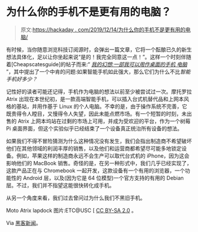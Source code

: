 # 为什么你的手机不是更有用的电脑？

> 原文:[https://hackaday . com/2019/12/14/为什么你的手机不是更有用的电脑/](https://hackaday.com/2019/12/14/why-is-your-cellphone-not-a-more-useful-computer/)

有时候，当你随意浏览科技订阅源时，会弹出一篇文章，它将一个酝酿已久的新生想法具体化，足以让你坐起来说“是的！我完全同意这一点！”。这样一个时刻伴随着[Cheapscatesguide]的帖子而来:“ [*我的幻想:一部我可以用作桌面的手机* *电脑*](https://cheapskatesguide.org/articles/my-fantasy-cellphone.html) ”，其中提出了一个中肯的问题:如果智能手机如此强大，那么它们为什么不比*智能手机好多少？*

记性好的读者可能还记得，手机作为电脑的想法以前至少被尝试过一次。摩托罗拉 Atrix 出现在本世纪初，是一款高端智能手机，可以插入台式机替代品和上网本风格的基站，并用作基于 Linux 的个人电脑。不幸的是，由于操作系统不完善，它既贵得令人瞠目，又慢得令人失望，因此未能点燃市场。有一个短暂的时刻，未出售的 Atrix 上网本坞站在过剩的市场上可用，并成为受欢迎的平台，作为一个树莓 Pi 桌面界面，但这个实验似乎已经结束了一个设备真正统治所有设备的想法。

如果我们不得不冒险猜测为什么这种情况没有发生，我们会指出制造商不希望破坏他们在其他领域的利润丰厚的销售，以及他们和运营商都希望尽可能多地锁定设备。例如，苹果这样的制造商永远不会生产可以取代台式机的 iPhone，因为这会影响他们的 MacBook 销售。奇怪的是，在另一种形式中，我们几乎已经实现了，这款产品正在与 Chromebook 一起开发，这款设备有一个有用的浏览器，一个功能性的 Android 层，以及(因为它是 64 位模型)一个官方支持的有用的 Debian 层。不过，我们并不指望这能很快转化成手机。

从另一个角度来看，我们过去曾问过为什么我们不黑旧手机。

Moto Atrix lapdock 图片:ETC@USC [ [CC BY-SA 2.0](https://commons.wikimedia.org/wiki/File:Motorola_Atrix_4G_Webtop.jpg) 。

Via [黑客新闻](https://news.ycombinator.com/item?id=21703326)。